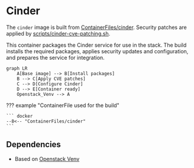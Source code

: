 # Cinder

The `cinder` image is built from [ContainerFiles/cinder](https://github.com/rackerlabs/genestack-images/blob/main/ContainerFiles/cinder). Security patches are applied by [scripts/cinder-cve-patching.sh](https://github.com/rackerlabs/genestack-images/blob/main/scripts/cinder-cve-patching.sh).

This container packages the Cinder service for use in the stack. The build installs the required packages, applies security updates and configuration, and prepares the service for integration.

``` mermaid
graph LR
    A[Base image] --> B[Install packages]
    B --> C[Apply CVE patches]
    C --> D[Configure Cinder]
    D --> E[Container ready]
    Openstack_Venv --> A
```

??? example "ContainerFile used for the build"

    ``` docker
    --8<-- "ContainerFiles/cinder"
    ```

## Dependencies

- Based on [Openstack Venv](openstack-venv.md)
